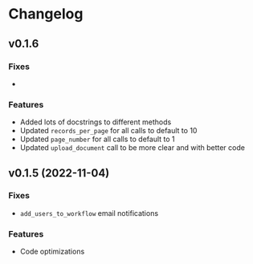 # Changelog

## v0.1.6

### Fixes

- 

### Features

- Added lots of docstrings to different methods
- Updated `records_per_page` for all calls to default to 10
- Updated `page_number` for all calls to default to 1
- Updated `upload_document` call to be more clear and with better code

## v0.1.5 (2022-11-04)

### Fixes

- `add_users_to_workflow` email notifications

### Features

- Code optimizations